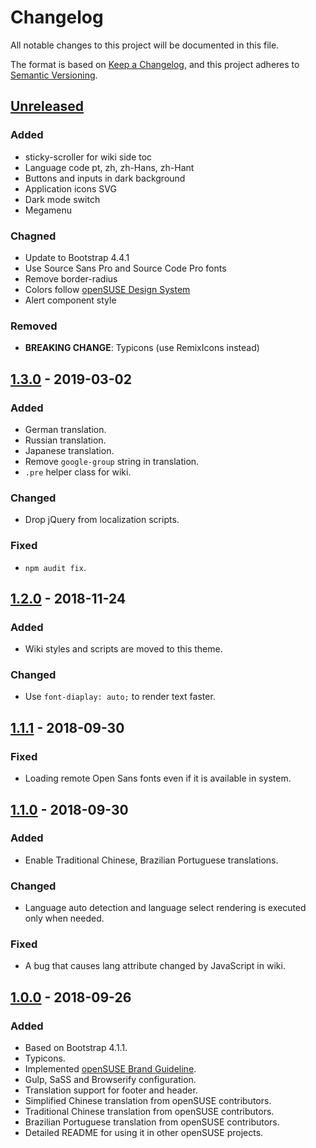 # Changelog

All notable changes to this project will be documented in this file.

The format is based on [Keep a Changelog](https://keepachangelog.com/en/1.0.0/),
and this project adheres to [Semantic Versioning](https://semver.org/spec/v2.0.0.html).

## [Unreleased]

### Added

- sticky-scroller for wiki side toc
- Language code pt, zh, zh-Hans, zh-Hant
- Buttons and inputs in dark background
- Application icons SVG
- Dark mode switch
- Megamenu

### Chagned

- Update to Bootstrap 4.4.1
- Use Source Sans Pro and Source Code Pro fonts
- Remove border-radius
- Colors follow [openSUSE Design System](https://opensuse.eosdesignsystem.com/colors)
- Alert component style

### Removed

- **BREAKING CHANGE**: Typicons (use RemixIcons instead)

## [1.3.0] - 2019-03-02

### Added

- German translation.
- Russian translation.
- Japanese translation.
- Remove `google-group` string in translation.
- `.pre` helper class for wiki.

### Changed

- Drop jQuery from localization scripts.

### Fixed

- `npm audit fix`.

## [1.2.0] - 2018-11-24

### Added

- Wiki styles and scripts are moved to this theme.

### Changed

- Use `font-diaplay: auto;` to render text faster.

## [1.1.1] - 2018-09-30

### Fixed

- Loading remote Open Sans fonts even if it is available in system.

## [1.1.0] - 2018-09-30

### Added

- Enable Traditional Chinese, Brazilian Portuguese translations.

### Changed

- Language auto detection and language select rendering is executed only when
  needed.

### Fixed

- A bug that causes lang attribute changed by JavaScript in wiki.

## [1.0.0] - 2018-09-26

### Added

- Based on Bootstrap 4.1.1.
- Typicons.
- Implemented [openSUSE Brand Guideline](https://opensuse.github.io/branding-guidelines/).
- Gulp, SaSS and Browserify configuration.
- Translation support for footer and header.
- Simplified Chinese translation from openSUSE contributors.
- Traditional Chinese translation from openSUSE contributors.
- Brazilian Portuguese translation from openSUSE contributors.
- Detailed README for using it in other openSUSE projects.

[unreleased]: https://github.com/openSUSE/chameleon/compare/v1.3.0...HEAD
[1.3.0]: https://github.com/openSUSE/chameleon/compare/v1.2.0...v1.3.0
[1.2.0]: https://github.com/openSUSE/chameleon/compare/v1.1.1...v1.2.0
[1.1.1]: https://github.com/openSUSE/chameleon/compare/v1.1.0...v1.1.1
[1.1.0]: https://github.com/openSUSE/chameleon/compare/v1.0.0...v1.1.0
[1.0.0]: https://github.com/openSUSE/chameleon/releases/tag/v1.0.0
